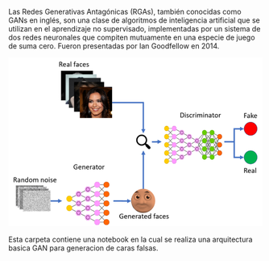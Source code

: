 Las Redes Generativas Antagónicas (RGAs), también conocidas como GANs en inglés, son una clase de algoritmos de inteligencia artificial que se utilizan en el aprendizaje no supervisado, implementadas por un sistema de dos redes neuronales que compiten mutuamente en una especie de juego de suma cero. Fueron presentadas por Ian Goodfellow en 2014.

![](https://raw.githubusercontent.com/riverofacundo/Deep-Learning/main/Redes%20adversarias%20generativas/red.png)

Esta carpeta contiene una notebook en la cual se realiza una arquitectura basica GAN para generacion de caras falsas.
